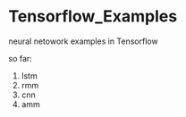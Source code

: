# Tensorflow_Examples
neural netowork examples in Tensorflow   
  
so far:
  1) lstm  
  2) rmm  
  3) cnn  
  4) amm  
